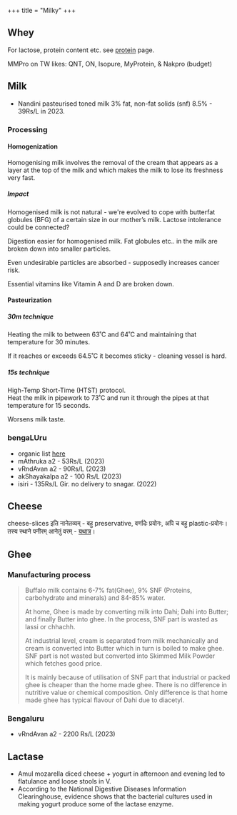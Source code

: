 +++
title = "Milky"
+++

<div class="spreadsheet" src="../gross-data_milky.toml" fullHeightWithRowsPerScreen=8> </div>  


## Whey
For lactose, protein content etc. see [protein](/notes/sapiens/phenes/health/food/nutrients/protein/) page.

MMPro on TW likes: QNT, ON, Isopure, MyProtein, & Nakpro (budget)

## Milk
- Nandini pasteurised toned milk 3% fat, non-fat solids (snf) 8.5% - 39Rs/L in 2023.

### Processing
#### Homogenization
Homogenising milk involves the removal of the cream that appears as a layer at the top of the milk and which makes the milk to lose its freshness very fast.

##### Impact
Homogenised milk is not natural - we're evolved to cope with butterfat globules (BFG) of a certain size in our mother’s milk. Lactose intolerance could be connected?

Digestion easier for homogenised milk. Fat globules etc.. in the milk are broken down into smaller particles.

Even undesirable particles are absorbed - supposedly increases cancer risk. 

Essential vitamins like Vitamin A and D are broken down.

#### Pasteurization
##### 30m technique
Heating the milk to between 63˚C and 64˚C and maintaining that temperature for 30 minutes.

If it reaches or exceeds 64.5˚C it becomes sticky - cleaning vessel is hard.


##### 15s technique
High-Temp Short-Time (HTST) protocol.  
Heat the milk in pipework to 73˚C and run it through the pipes at that temperature for 15 seconds. 

Worsens milk taste.

### bengaLUru
- organic list [here](https://pureecoindia.in/a2-milk-providers-in-bangalore-rutaksha-rawat/)
- mAthruka a2 - 53Rs/L  (2023)
- vRndAvan a2 - 90Rs/L  (2023)
- akShayakalpa a2 - 100 Rs/L  (2023)
- isiri - 135Rs/L Gir. no delivery to snagar. (2022)

## Cheese
cheese-slices इति नानेतव्यम् - बहु preservative, वर्णादेः प्रयोगः, अपि च बहु plastic-प्रयोगः।
तस्य स्थाने पनीरम् आनेतुं वरम् - [यथात्र](https://www.jiomart.com/p/groceries/mother-dairy-fresh-paneer-200-g/490544417?source=fbads&city=Haldwani)।  

## Ghee

### Manufacturing process
> Buffalo milk contains 6-7% fat(Ghee), 9% SNF (Proteins, carbohydrate and minerals) and 84-85% water.
>
> At home, Ghee is made by converting milk into Dahi; Dahi into Butter; and finally Butter into ghee. In the process, SNF part is wasted as lassi or chhachh.
>
> At industrial level, cream is separated from milk mechanically and cream is converted into Butter which in turn is boiled to make ghee. SNF part is not wasted but converted into Skimmed Milk Powder which fetches good price.
>
> It is mainly because of utilisation of SNF part that industrial or packed ghee is cheaper than the home made ghee. There is no difference in nutritive value or chemical composition. Only difference is that home made ghee has typical flavour of Dahi due to diacetyl.



### Bengaluru
- vRndAvan a2 - 2200 Rs/L  (2023)

## Lactase
- Amul mozarella diced cheese + yogurt in afternoon and evening led to flatulance and loose stools in V.
- According to the National Digestive Diseases Information Clearinghouse, evidence shows that the bacterial cultures used in making yogurt produce some of the lactase enzyme.
